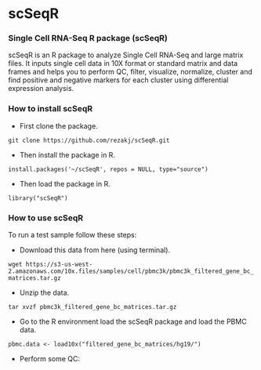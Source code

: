 # scSeqR

### Single Cell RNA-Seq R package (scSeqR)

scSeqR is an R package to analyze Single Cell RNA-Seq and large matrix files. It inputs single cell data in 10X format or standard matrix and data frames and helps you to perform QC, filter, visualize, normalize, cluster and find positive and negative markers for each cluster using differential expression analysis.

### How to install scSeqR

- First clone the package.

`git clone https://github.com/rezakj/scSeqR.git`

- Then install the package in R.

`install.packages('~/scSeqR', repos = NULL, type="source")`

- Then load the package in R.

`library("scSeqR")`


### How to use scSeqR

To run a test sample follow these steps:

- Download this data from here (using terminal).

`wget https://s3-us-west-2.amazonaws.com/10x.files/samples/cell/pbmc3k/pbmc3k_filtered_gene_bc_matrices.tar.gz`

- Unzip the data.

`tar xvzf pbmc3k_filtered_gene_bc_matrices.tar.gz`

- Go to the R environment load the scSeqR package and load the PBMC data.

`pbmc.data <- load10x("filtered_gene_bc_matrices/hg19/")`

- Perform some QC: 



